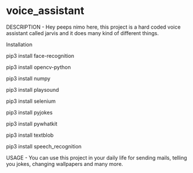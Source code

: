 # voice_assistant
DESCRIPTION - Hey peeps nimo here, this project is a hard coded voice assistant called jarvis and it does many kind of different things.

Installation

pip3 install face-recognition

pip3 install opencv-python

pip3 install numpy

pip3 install playsound

pip3 install selenium

pip3 install pyjokes

pip3 install pywhatkit

pip3 install textblob

pip3 install speech_recognition


USAGE - You can use this project in your daily life for sending mails, telling you jokes, changing wallpapers and many more.
